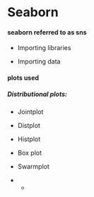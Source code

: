 # Seaborn


#### seaborn referred to as sns

- Importing libraries

- Importing data

#### plots used

##### Distributional plots:

- Jointplot

- Distplot

- Histplot

- Box plot
  
- Swarmplot

- 
    *
